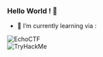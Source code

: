 ### Hello World ! 👋 
<!--
**xcornx/xcornx** is a ✨ _special_ ✨ repository because its `README.md` (this file) appears on your GitHub profile.

Here are some ideas to get you started:

- 🔭 I’m currently working on ...
- 🌱 I’m currently learning ...
- 👯 I’m looking to collaborate on ...
- 🤔 I’m looking for help with ...
- 💬 Ask me about ...
- 📫 How to reach me: ...
- 😄 Pronouns: ...
- ⚡ Fun fact: ...
-->
- 🌱 I’m currently learning via :

<img src="https://echoctf.red/profile/4911377/badge" alt="EchoCTF">
</br>
<img src="https://tryhackme-badges.s3.amazonaws.com/vvip1337.png" alt="TryHackMe">
